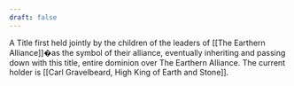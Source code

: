 ```yaml
---
draft: false
---
```

A Title first held jointly by the children of the leaders of [[The Earthern Alliance]]�as the symbol of their alliance, eventually inheriting and passing down with this title, entire dominion over The Earthern Alliance. The current holder is [[Carl Gravelbeard, High King of Earth and Stone]].